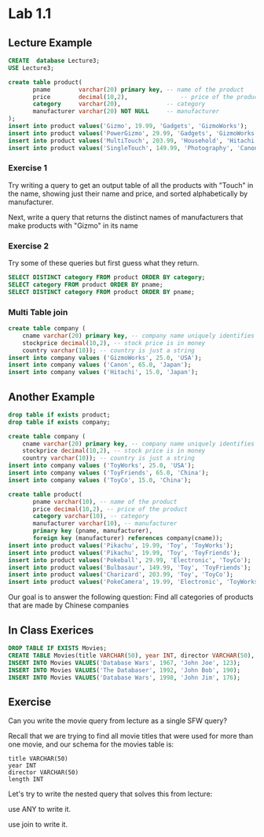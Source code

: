 # Lab 1.1
## Lecture Example


```sql
CREATE  database Lecture3;
USE Lecture3; 

create table product(
       pname        varchar(20) primary key, -- name of the product
       price        decimal(10,2),               -- price of the product
       category     varchar(20),             -- category
       manufacturer varchar(20) NOT NULL     -- manufacturer
);
insert into product values('Gizmo', 19.99, 'Gadgets', 'GizmoWorks');    
insert into product values('PowerGizmo', 29.99, 'Gadgets', 'GizmoWorks');  
insert into product values('MultiTouch', 203.99, 'Household', 'Hitachi'); 
insert into product values('SingleTouch', 149.99, 'Photography', 'Canon')

```

### Exercise 1
Try writing a query to get an output table of all the products with "Touch" in the name, showing just their name and price, 
and sorted alphabetically by manufacturer.


Next, write a query that returns the distinct names of manufacturers that make products with "Gizmo" in its name



### Exercise 2

Try some of these queries but first guess what they return.

```sql
SELECT DISTINCT category FROM product ORDER BY category;
SELECT category FROM product ORDER BY pname;
SELECT DISTINCT category FROM product ORDER BY pname;
```

### Multi Table join

```sql
create table company (
    cname varchar(20) primary key, -- company name uniquely identifies the company.
    stockprice decimal(10,2), -- stock price is in money 
    country varchar(10)); -- country is just a string
insert into company values ('GizmoWorks', 25.0, 'USA');
insert into company values ('Canon', 65.0, 'Japan');
insert into company values ('Hitachi', 15.0, 'Japan');
```

## Another Example
```sql
drop table if exists product; 
drop table if exists company;

create table company (
    cname varchar(20) primary key, -- company name uniquely identifies the company.
    stockprice decimal(10,2), -- stock price is in money 
    country varchar(10)); -- country is just a string
insert into company values ('ToyWorks', 25.0, 'USA');
insert into company values ('ToyFriends', 65.0, 'China');
insert into company values ('ToyCo', 15.0, 'China');

create table product(
       pname varchar(10), -- name of the product
       price decimal(10,2), -- price of the product
       category varchar(10), -- category
       manufacturer varchar(10), -- manufacturer
       primary key (pname, manufacturer),
       foreign key (manufacturer) references company(cname));
insert into product values('Pikachu', 19.99, 'Toy', 'ToyWorks');
insert into product values('Pikachu', 19.99, 'Toy', 'ToyFriends');
insert into product values('Pokeball', 29.99, 'Electronic', 'ToyCo');
insert into product values('Bulbasaur', 149.99, 'Toy', 'ToyFriends');
insert into product values('Charizard', 203.99, 'Toy', 'ToyCo');
insert into product values('PokeCamera', 19.99, 'Electronic', 'ToyWorks');
```

Our goal is to answer the following question:
Find all categories of products that are made by Chinese companies

## In Class Exerices


```sql
DROP TABLE IF EXISTS Movies;
CREATE TABLE Movies(title VARCHAR(50), year INT, director VARCHAR(50), length INT);
INSERT INTO Movies VALUES('Database Wars', 1967, 'John Joe', 123);
INSERT INTO Movies VALUES('The Databaser', 1992, 'John Bob', 190);
INSERT INTO Movies VALUES('Database Wars', 1998, 'John Jim', 176);
```

## Exercise
Can you write the movie query from lecture as a single SFW query?

Recall that we are trying to find all movie titles that were used for more than one movie, and our schema for the movies table is:
```
title VARCHAR(50)
year INT
director VARCHAR(50)
length INT
```
Let's try to write the nested query that solves this from lecture:

use ANY to write it.


use join to write it.
